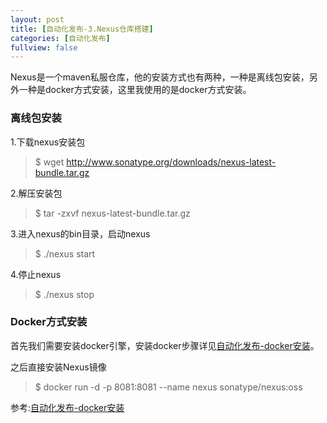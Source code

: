 ```yaml
---
layout: post
title: [自动化发布-3.Nexus仓库搭建]
categories: [自动化发布]
fullview: false
---
```

Nexus是一个maven私服仓库，他的安装方式也有两种，一种是离线包安装，另外一种是docker方式安装，这里我使用的是docker方式安装。

### 离线包安装

1.下载nexus安装包
> $ wget http://www.sonatype.org/downloads/nexus-latest-bundle.tar.gz

2.解压安装包

> $ tar -zxvf nexus-latest-bundle.tar.gz

3.进入nexus的bin目录，启动nexus

> $ ./nexus start

4.停止nexus

> $ ./nexus stop

### Docker方式安装

首先我们需要安装docker引擎，安装docker步骤详见[自动化发布-docker安装](http://ctosb.com/article/18897596055552.shtml)。

之后直接安装Nexus镜像
> $ docker run -d -p 8081:8081 --name nexus sonatype/nexus:oss

参考:[自动化发布-docker安装](http://ctosb.com/article/18897596055552.shtml)
